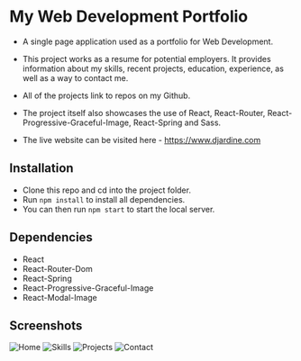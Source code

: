 # My Web Development Portfolio

- A single page application used as a portfolio for Web Development.

- This project works as a resume for potential employers. It provides information about my skills, recent projects, education, experience, as well as a way to contact me.

- All of the projects link to repos on my Github.

- The project itself also showcases the use of React, React-Router, React-Progressive-Graceful-Image, React-Spring and Sass.

- The live website can be visited here - https://www.djardine.com

## Installation

- Clone this repo and cd into the project folder.
- Run `npm install` to install all dependencies.
- You can then run `npm start` to start the local server.

## Dependencies

- React
- React-Router-Dom
- React-Spring
- React-Progressive-Graceful-Image
- React-Modal-Image

## Screenshots

![Home](https://github.com/davemgj84/profile/blob/master/docs/portfolio-home.png?raw=true)
![Skills](https://github.com/davemgj84/profile/blob/master/docs/portfolio-skills.png?raw=true)
![Projects](https://github.com/davemgj84/profile/blob/master/docs/portfolio-projects.png?raw=true)
![Contact](https://github.com/davemgj84/profile/blob/master/docs/portfolio-contact.png?raw=true)
